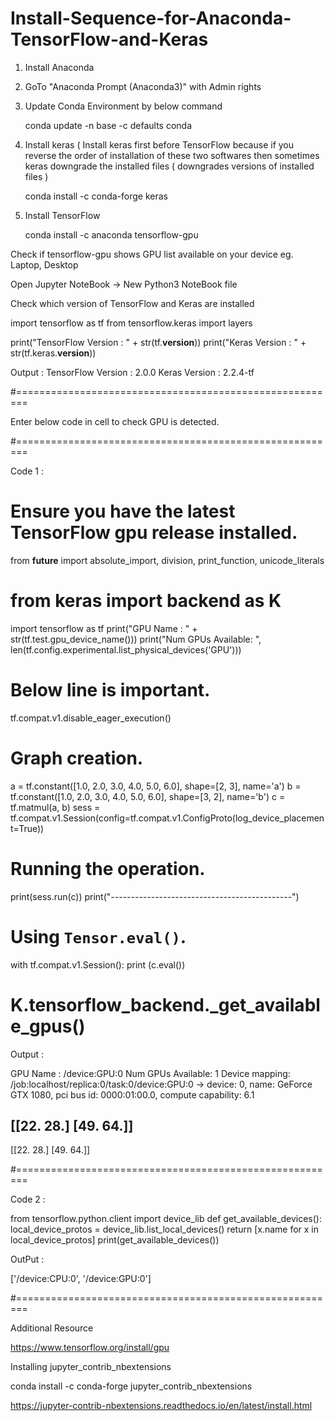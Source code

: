 # Install-Sequence-for-Anaconda-TensorFlow-and-Keras

1) Install Anaconda
2) GoTo "Anaconda Prompt (Anaconda3)" with Admin rights
3) Update Conda Environment by below command

     conda update -n base -c defaults conda
     
4) Install keras ( Install keras first before TensorFlow because if you reverse the order of installation of these two softwares then
   sometimes keras downgrade the installed files ( downgrades versions of installed files )
   
     conda install -c conda-forge keras
     
5) Install TensorFlow 

     conda install -c anaconda tensorflow-gpu
     

Check if tensorflow-gpu shows GPU list available on your device eg. Laptop, Desktop

Open Jupyter NoteBook -> New Python3 NoteBook file

Check which version of TensorFlow and Keras are installed

import tensorflow as tf
from tensorflow.keras import layers

print("TensorFlow Version : " + str(tf.__version__))
print("Keras Version : " + str(tf.keras.__version__))

Output :
TensorFlow Version : 2.0.0
Keras Version : 2.2.4-tf

#========================================================


Enter below code in cell to check GPU is detected.



#========================================================

Code 1 :

# Ensure you have the latest TensorFlow gpu release installed.
from __future__ import absolute_import, division, print_function, unicode_literals
# from keras import backend as K

import tensorflow as tf
print("GPU Name : " + str(tf.test.gpu_device_name()))
print("Num GPUs Available: ", len(tf.config.experimental.list_physical_devices('GPU')))

# Below line is important.
tf.compat.v1.disable_eager_execution()

# Graph creation.
a = tf.constant([1.0, 2.0, 3.0, 4.0, 5.0, 6.0], shape=[2, 3], name='a')
b = tf.constant([1.0, 2.0, 3.0, 4.0, 5.0, 6.0], shape=[3, 2], name='b')
c = tf.matmul(a, b)
sess = tf.compat.v1.Session(config=tf.compat.v1.ConfigProto(log_device_placement=True))
# Running the operation.
print(sess.run(c))
print("---------------------------------------------")
# Using `Tensor.eval()`.
with tf.compat.v1.Session():
  print (c.eval())

# K.tensorflow_backend._get_available_gpus()

Output :

GPU Name : /device:GPU:0
Num GPUs Available:  1
Device mapping:
/job:localhost/replica:0/task:0/device:GPU:0 -> device: 0, name: GeForce GTX 1080, pci bus id: 0000:01:00.0, compute capability: 6.1

[[22. 28.]
 [49. 64.]]
---------------------------------------------
[[22. 28.]
 [49. 64.]]
 
#========================================================

Code 2 :

from tensorflow.python.client import device_lib
def get_available_devices():
    local_device_protos = device_lib.list_local_devices()
    return [x.name for x in local_device_protos]
print(get_available_devices()) 


OutPut :

['/device:CPU:0', '/device:GPU:0']

#========================================================

Additional Resource

https://www.tensorflow.org/install/gpu


Installing jupyter_contrib_nbextensions

conda install -c conda-forge jupyter_contrib_nbextensions

https://jupyter-contrib-nbextensions.readthedocs.io/en/latest/install.html


